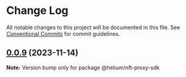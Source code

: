 # Change Log

All notable changes to this project will be documented in this file.
See [Conventional Commits](https://conventionalcommits.org) for commit guidelines.

## [0.0.9](https://github.com/helium/modular-governance/compare/v0.0.8...v0.0.9) (2023-11-14)

**Note:** Version bump only for package @helium/nft-proxy-sdk
